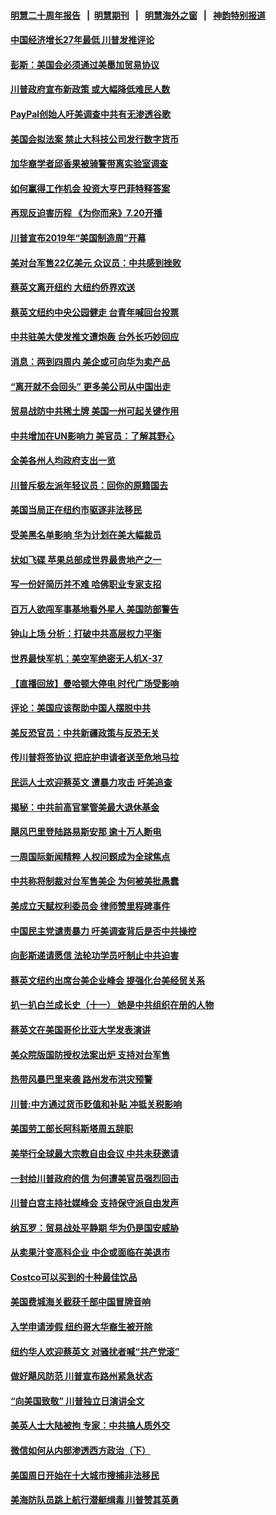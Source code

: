#### [明慧二十周年报告](https://github.com/gfw-breaker/mh-reports/blob/master/README.md?t=07151936) &nbsp;&nbsp;|&nbsp;&nbsp;[明慧期刊](https://github.com/gfw-breaker/mh-qikan) &nbsp;&nbsp;|&nbsp;&nbsp; [明慧海外之窗](https://github.com/gfw-breaker/mh-news/blob/master/README.md?t=07151936) &nbsp;&nbsp;|&nbsp;&nbsp; [神韵特别报道](https://github.com/gfw-breaker/mh-news/blob/master/shenyun.md?t=07151936) 

#### [中国经济增长27年最低 川普发推评论](../pages/nsc412/n11386165.md?t=07151936) 

#### [彭斯：美国会必须通过美墨加贸易协议](../pages/nsc412/n11386039.md?t=07151936) 

#### [川普政府宣布新政策 或大幅降低难民人数](../pages/nsc412/n11386177.md?t=07151936) 

#### [PayPal创始人吁美调查中共有无渗透谷歌](../pages/nsc412/n11386115.md?t=07151936) 

#### [美国会拟法案 禁止大科技公司发行数字货币](../pages/nsc412/n11386003.md?t=07151936) 

#### [加华裔学者邱香果被骑警带离实验室调查](../pages/nsc412/n11386026.md?t=07151936) 

#### [如何赢得工作机会 投资大亨巴菲特释答案](../pages/nsc412/n11385655.md?t=07151936) 

#### [再现反迫害历程 《为你而来》7.20开播](../pages/nsc412/n11384785.md?t=07151936) 

#### [川普宣布2019年“美国制造周”开幕](../pages/nsc412/n11385660.md?t=07151936) 

#### [美对台军售22亿美元 众议员：中共感到挫败](../pages/nsc412/n11385554.md?t=07151936) 

#### [蔡英文离开纽约 大纽约侨界欢送](../pages/nsc412/n11385138.md?t=07151936) 

#### [蔡英文纽约中央公园健走 台青年喊回台投票](../pages/nsc412/n11385123.md?t=07151936) 

#### [中共驻美大使发推文遭炮轰 台外长巧妙回应](../pages/nsc412/n11385319.md?t=07151936) 

#### [消息：两到四周内 美企或可向华为卖产品](../pages/nsc412/n11385041.md?t=07151936) 

#### [“离开就不会回头” 更多美公司从中国出走](../pages/nsc412/n11384915.md?t=07151936) 

#### [贸易战防中共稀土牌 美国一州可起关键作用](../pages/nsc412/n11384715.md?t=07151936) 

#### [中共增加在UN影响力 美官员：了解其野心](../pages/nsc412/n11384695.md?t=07151936) 

#### [全美各州人均政府支出一览](../pages/nsc412/n11384299.md?t=07151936) 

#### [川普斥极左派年轻议员：回你的原籍国去](../pages/nsc412/n11384474.md?t=07151936) 

#### [美国当局正在纽约市驱逐非法移民](../pages/nsc412/n11384296.md?t=07151936) 

#### [受美黑名单影响 华为计划在美大幅裁员](../pages/nsc412/n11384251.md?t=07151936) 

#### [状如飞碟 苹果总部成世界最贵地产之一](../pages/nsc412/n11384093.md?t=07151936) 

#### [写一份好简历并不难 哈佛职业专家支招](../pages/nsc412/n11383800.md?t=07151936) 

#### [百万人欲闯军事基地看外星人 美国防部警告](../pages/nsc412/n11383867.md?t=07151936) 

#### [钟山上场 分析：打破中共高层权力平衡](../pages/nsc412/n11383523.md?t=07151936) 

#### [世界最快军机：美空军绝密无人机X-37](../pages/nsc412/n11383095.md?t=07151936) 

#### [【直播回放】曼哈顿大停电 时代广场受影响](../pages/nsc412/n11383370.md?t=07151936) 

#### [评论：美国应该帮助中国人摆脱中共](../pages/nsc412/n11383248.md?t=07151936) 

#### [美反恐官员：中共新疆政策与反恐无关](../pages/nsc412/n11383182.md?t=07151936) 

#### [传川普将签协议 把庇护申请者送至危地马拉](../pages/nsc412/n11383122.md?t=07151936) 

#### [民运人士欢迎蔡英文 遭暴力攻击 吁美追查](../pages/nsc412/n11382467.md?t=07151936) 

#### [揭秘：中共前高官掌管美最大退休基金](../pages/nsc412/n11376464.md?t=07151936) 

#### [飓风巴里登陆路易斯安那 逾十万人断电](../pages/nsc412/n11382689.md?t=07151936) 

#### [一周国际新闻精粹 人权问题成为全球焦点](../pages/nsc412/n11381196.md?t=07151936) 

#### [中共称将制裁对台军售美企 为何被美批愚蠢](../pages/nsc412/n11382921.md?t=07151936) 

#### [美成立天赋权利委员会 律师赞里程碑事件](../pages/nsc412/n11382583.md?t=07151936) 

#### [中国民主党谴责暴力 吁美调查背后是否中共操控](../pages/nsc412/n11382477.md?t=07151936) 

#### [向彭斯递请愿信 法轮功学员吁制止中共迫害](../pages/nsc412/n11382360.md?t=07151936) 

#### [蔡英文纽约出席台美企业峰会 提强化台美经贸关系](../pages/nsc412/n11382399.md?t=07151936) 

#### [扒一扒白兰成长史（十一） 她是中共组织在册的人物](../pages/nsc412/n11382427.md?t=07151936) 

#### [蔡英文在美国哥伦比亚大学发表演讲](../pages/nsc412/n11382245.md?t=07151936) 

#### [美众院版国防授权法案出炉 支持对台军售](../pages/nsc412/n11381895.md?t=07151936) 

#### [热带风暴巴里来袭 路州发布洪灾预警](../pages/nsc412/n11381964.md?t=07151936) 

#### [川普:中方通过货币贬值和补贴 冲抵关税影响](../pages/nsc412/n11381846.md?t=07151936) 

#### [美国劳工部长阿科斯塔周五辞职](../pages/nsc412/n11381767.md?t=07151936) 

#### [美举行全球最大宗教自由会议 中共未获邀请](../pages/nsc412/n11381741.md?t=07151936) 

#### [一封给川普政府的信 为何遭美官员强烈回击](../pages/nsc412/n11381739.md?t=07151936) 

#### [川普白宫主持社媒峰会 支持保守派自由发声](../pages/nsc412/n11381697.md?t=07151936) 

#### [纳瓦罗：贸易战处平静期 华为仍是国安威胁](../pages/nsc412/n11381431.md?t=07151936) 

#### [从卖果汁变高科企业 中企或面临在美退市](../pages/nsc412/n11381093.md?t=07151936) 

#### [Costco可以买到的十种最佳饮品](../pages/nsc412/n11381240.md?t=07151936) 

#### [美国费城海关截获千部中国冒牌音响](../pages/nsc412/n11380124.md?t=07151936) 

#### [入学申请涉假 纽约哥大华裔生被开除](../pages/nsc412/n11380150.md?t=07151936) 

#### [纽约华人欢迎蔡英文 对骚扰者喊“共产党滚”](../pages/nsc412/n11380291.md?t=07151936) 

#### [做好飓风防范 川普宣布路州紧急状态](../pages/nsc412/n11380817.md?t=07151936) 

#### [“向美国致敬” 川普独立日演讲全文](../pages/nsc412/n11379885.md?t=07151936) 

#### [美英人士大陆被拘 专家：中共搞人质外交](../pages/nsc412/n11380588.md?t=07151936) 

#### [微信如何从内部渗透西方政治（下）](../pages/nsc412/n11374252.md?t=07151936) 

#### [美国周日开始在十大城市搜捕非法移民](../pages/nsc412/n11380519.md?t=07151936) 

#### [美海防队员跳上航行潜艇缉毒 川普赞其英勇](../pages/nsc412/n11380540.md?t=07151936) 

